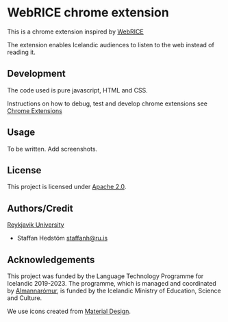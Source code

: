 # WebRICE chrome extension

This is a chrome extension inspired by [WebRICE](https://github.com/cadia-lvl/WebRICE/)

The extension enables Icelandic audiences to listen to the web instead of reading it.

## Development

The code used is pure javascript, HTML and CSS.

Instructions on how to debug, test and develop chrome extensions see [Chrome Extensions](https://developer.chrome.com/docs/extensions/)

## Usage

To be written.
Add screenshots.

## License

This project is licensed under [Apache 2.0](LICENSE).

## Authors/Credit

[Reykjavik University](https://ru.is)

- Staffan Hedstöm [staffanh@ru.is](mailto:staffanh@ru.is)

## Acknowledgements

This project was funded by the Language Technology Programme for Icelandic 2019-2023. The programme, which is managed and coordinated by [Almannarómur](https://almannaromur.is/), is funded by the Icelandic Ministry of Education, Science and Culture.

We use icons created from [Material Design](https://www.material.io/).
